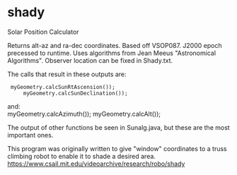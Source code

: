 # shady
Solar Position Calculator

Returns alt-az and ra-dec coordinates. Based off VSOP087. J2000 epoch precessed to runtime. Uses algorithms from Jean Meeus "Astronomical Algorithms". Observer location can be fixed in Shady.txt.

The calls that result in these outputs are:

     myGeometry.calcSunRtAscension());
		 myGeometry.calcSunDeclination());
and:		
		 myGeometry.calcAzimuth());
		 myGeometry.calcAlt());
     
The output of other functions be seen in Sunalg.java, but these are the most important ones.

This program was originally written to give "window" coordinates to a truss climbing robot to enable it to shade a desired area. 
https://www.csail.mit.edu/videoarchive/research/robo/shady
